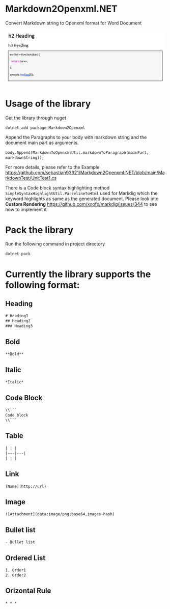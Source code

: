 # Markdown2Openxml.NET
Convert Markdown string to Openxml format for Word Document

![Preview](preview.png)

# Usage of the library
Get the library through nuget
```
dotnet add package Markdown2Openxml
```
Append the Paragraphs to your body with markdown string and the document main part as arguments.
```
body.Append(MarkdownToOpenxmlUtil.markdownToParagraph(mainPart, markdownString));
```

For more details, please refer to the Example
https://github.com/sebastian93921/Markdown2Openxml.NET/blob/main/MarkdownTest/UnitTest1.cs

There is a Code block syntax highlighting method `SimpleSyntaxHighlightUtil.ParselineToHtml` used for Markdig which the keyword highlights as same as the generated document.
Please look into **Custom Rendering** https://github.com/xoofx/markdig/issues/344 to see how to implement it

# Pack the library
Run the following command in project directory
```
dotnet pack
```

# Currently the library supports the following format:
## Heading
```
# Heading1
## Heading2
### Heading3
```

## Bold
```
**Bold**
```

## Italic
```
*Italic*
```

## Code Block
```
\\```
Code block
\\```
```

## Table
```
| | |
|---|---|
| | |
```

## Link
```
[Name](http://url)
```

## Image
```
![Attachment](data:image/png;base64,images-hash)
```

## Bullet list
```
- Bullet list
```

## Ordered List
```
1. Order1
2. Order2
```

## Orizontal Rule
```
* * *
```

